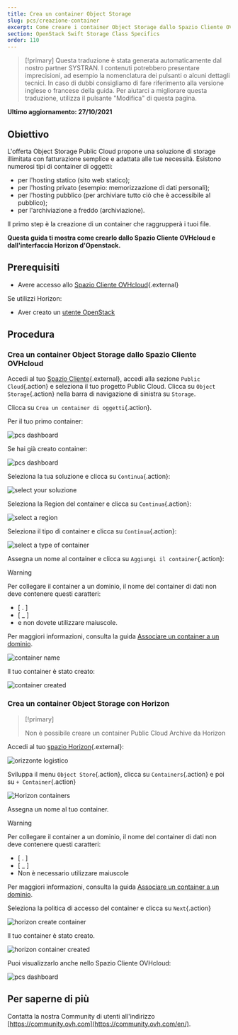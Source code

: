 ```yaml
---
title: Crea un container Object Storage
slug: pcs/creazione-container
excerpt: Come creare i container Object Storage dallo Spazio Cliente OVHcloud
section: OpenStack Swift Storage Class Specifics
order: 110
---
```


> [!primary]
> Questa traduzione è stata generata automaticamente dal nostro partner SYSTRAN. I contenuti potrebbero presentare imprecisioni, ad esempio la nomenclatura dei pulsanti o alcuni dettagli tecnici. In caso di dubbi consigliamo di fare riferimento alla versione inglese o francese della guida. Per aiutarci a migliorare questa traduzione, utilizza il pulsante "Modifica" di questa pagina.
>

**Ultimo aggiornamento: 27/10/2021**

## Obiettivo

L'offerta Object Storage Public Cloud propone una soluzione di storage illimitata con fatturazione semplice e adattata alle tue necessità. Esistono numerosi tipi di container di oggetti:

- per l'hosting statico (sito web statico);
- per l'hosting privato (esempio: memorizzazione di dati personali);
- per l'hosting pubblico (per archiviare tutto ciò che è accessibile al pubblico);
- per l'archiviazione a freddo (archiviazione).

Il primo step è la creazione di un container che raggrupperà i tuoi file. 

**Questa guida ti mostra come crearlo dallo Spazio Cliente OVHcloud e dall'interfaccia Horizon d'Openstack.**

## Prerequisiti

- Avere accesso allo [Spazio Cliente OVHcloud](https://www.ovh.com/auth/?action=gotomanager&from=https://www.ovh.it/&ovhSubsidiary=it){.external}

Se utilizzi Horizon:

- Aver creato un [utente OpenStack](https://docs.ovh.com/it/public-cloud/creation-and-deletion-of-openstack-user/)

## Procedura

### Crea un container Object Storage dallo Spazio Cliente OVHcloud

Accedi al tuo [Spazio Cliente](https://www.ovh.com/auth/?action=gotomanager&from=https://www.ovh.it/&ovhSubsidiary=it){.external}, accedi alla sezione `Public Cloud`{.action} e seleziona il tuo progetto Public Cloud. Clicca su `Object Storage`{.action} nella barra di navigazione di sinistra su `Storage`.

Clicca su `Crea un container di oggetti`{.action}.

Per il tuo primo container:

![pcs dashboard](images/create-container-20211005102334181.png)

Se hai già creato container:

![pcs dashboard](images/create-container-20211005115040834.png)

Seleziona la tua soluzione e clicca su `Continua`{.action}:

![select your soluzione](images/create-container-20211005110710249.png)

Seleziona la Region del container e clicca su `Continua`{.action}:

![select a region](images/create-container-20211005110859551.png)

Seleziona il tipo di container e clicca su `Continua`{.action}:

![select a type of container](images/create-container-20211005111542718.png)

Assegna un nome al container e clicca su `Aggiungi il container`{.action}:

> [!warning]
>
> Per collegare il container a un dominio, il nome del container di dati non deve contenere questi caratteri: 
>
> - [ . ] 
> - [ _ ]
> - e non dovete utilizzare maiuscole.
>
> Per maggiori informazioni, consulta la guida [Associare un container a un dominio](https://docs.ovh.com/it/storage/configura_un_dominio_su_un_container_del_tuo_object_storage/).
>

![container name](images/create-container-20211005111805966.png)

Il tuo container è stato creato:

![container created](images/create-container-20211005112013807.png)

### Crea un container Object Storage con Horizon

> [!primary]
>
> Non è possibile creare un container Public Cloud Archive da Horizon
>

Accedi al tuo [spazio Horizon](https://horizon.cloud.ovh.net){.external}:

![orizzonte logistico](images/create-container-20211005155245752.png)

Sviluppa il menu `Object Store`{.action}, clicca su `Containers`{.action} e poi su `+ Container`{.action}

![Horizon containers](images/create-container-20211005155704887.png)

Assegna un nome al tuo container.

  > [!warning]
  >
  > Per collegare il container a un dominio, il nome del container di dati non deve contenere questi caratteri:
  >
  > - [ . ]
  > - [ _ ]
  > - Non è necessario utilizzare maiuscole
  >
  > Per maggiori informazioni, consulta la guida [Associare un container a un dominio](https://docs.ovh.com/it/storage/configura_un_dominio_su_un_container_del_tuo_object_storage/).
  >

Seleziona la politica di accesso del container e clicca su `Next`{.action}

![horizon create container](images/create-container-20211005155824902.png)

Il tuo container è stato creato.

![horizon container created](images/create-container-20211005155936971.png)

Puoi visualizzarlo anche nello Spazio Cliente OVHcloud:

![pcs dashboard](images/create-container-20211005160503200.png)

## Per saperne di più

Contatta la nostra Community di utenti all'indirizzo [https://community.ovh.com](https://community.ovh.com/en/).
